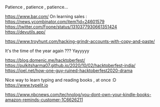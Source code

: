 Patience , patience , patience...

https://www.bar.com/ 
On learning sales : https://news.ycombinator.com/item?id=24601579
https://twitter.com/Foone/status/1310377930661351424
https://devutils.app/

https://www.troyhunt.com/hacking-grindr-accounts-with-copy-and-paste/

It's the time of the year again ??? Yayyyyy

https://blog.domenic.me/hacktoberfest/
https://pulkitsharma07.github.io/2020/10/02/hacktoberfest-india/
https://joel.net/how-one-guy-ruined-hacktoberfest2020-drama

Nice way to learn typing and reading books , at once :D
https://www.typelit.io


https://www.nbcnews.com/technolog/you-dont-own-your-kindle-books-amazon-reminds-customer-1C6626211